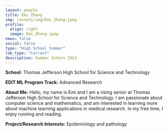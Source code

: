 ```yaml
---
layout: people
title: Emi Zhang
img: /assets/img/Emi_Zhang.jpeg
profile:
  align: right
  image: Emi_Zhang.jpeg
news: false
social: false
type: "High School Summer"
lab_type: "Current"
description: Summer Intern 2023
---
```


**School:** Thomas Jefferson High School for Science and Technology

**EDIT ML Program Track:**
Advanced Research

**About Me:**
Hello, my name is Emi and I am a rising senior at Thomas Jefferson High School for Science and Technology. I am passionate about computer science and mathematics, and am interested in learning more about machine learning applications in medical research. In my free time, I enjoy running and reading.

**Project/Research Interests:**
Epidemiology and pathology
    